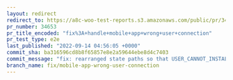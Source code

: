 ```yaml
---
layout: redirect
redirect_to: https://a8c-woo-test-reports.s3.amazonaws.com/public/pr/34653/e2e/index.html
pr_number: 34653
pr_title_encoded: "fix%3A+handle+mobile+app+wrong+user+connection"
pr_test_type: e2e
last_published: "2022-09-14 04:56:05 +0000"
commit_sha: ba316596cd8b8f65857e8e2a59644ebe8d4c7403
commit_message: "fix: rearranged state paths so that USER_CANNOT_INSTALL takes precedence"
branch_name: fix/mobile-app-wrong-user-connection
---
```

